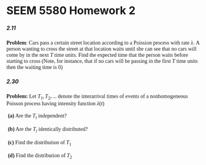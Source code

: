 # SEEM 5580 Homework 2

##### 2.11 

<font face = "Times New Roman">**Problem**: Cars pass a certain street location according to a Poission process with rate $\lambda$. A person wanting to cross the street at that location waits until she can see that no cars will come by in the next $T$ time units. Find the expected time that the person waits before starting to cross (Note, for instance, that if no cars will be passing in the first $T$ time units then the waiting time is 0)</font>



##### 2.30

<font face = "Times New Roman">**Problem:** Let $T_1, T_2, ...$ denote the interarrival times of events of a nonhomogeneous Poisson process having intensity function $\lambda(t)$</font>

​	<font face = "Times New Roman">**(a)** Are the $T_i$ independent?</font>

​	<font face = "Times New Roman">**(b)** Are the $T_i$ identically distributed?</font>

​	<font face = "Times New Roman">**(c)** Find the distribution of $T_1$</font>

​	<font face = "Times New Roman">**(d)** Find the distribution of $T_2$</font>



